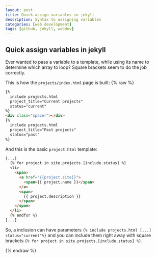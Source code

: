 ```yaml
---
layout: post
title: Quick assign variables in jekyll
description: Syntax to assigning variables
categories: [web development]
tags: [github, jekyll, webdev]
---
```


## Quick assign variables in jekyll

Ever wanted to pass a variable to a template, while using its name to determine which array to loop?
Square brackets seem to do the job correctly.

This is how the `projects/index.html` page is built:
{% raw %}
```html
{%
  include projects.html
  project_title="Current projects"
  status="current"
%}
<div class="spacer"></div>
{%
  include projects.html
  project_title="Past projects"
  status="past"
%}
```

And this is the basic `project.html` template:
```html
[...]
  {% for project in site.projects.[include.status] %}
  <li>
    <span>
      <a href="{{project.site}}">
        <span>{{ project.name }}</span>
      </a>
      <span>
        {{ project.description }}
      </span>
    </span>
  </li>
  {% endfor %}
[...]
```

So, a inclusion can have parameters `{% include projects.html [...] status="current"%}` and you can include them right away with square brackets `{% for project in site.projects.[include.status] %}`.

{% endraw %}
